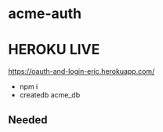 # acme-auth

# HEROKU LIVE

https://oauth-and-login-eric.herokuapp.com/

- npm i
- createdb acme_db

## Needed
